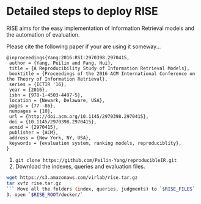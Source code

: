# Detailed steps to deploy RISE

RISE aims for the easy implementation of Information Retrieval models and the automation of evaluation.

Please cite the following paper if your are using it someway...

```
@inproceedings{Yang:2016:RSI:2970398.2970415,
 author = {Yang, Peilin and Fang, Hui},
 title = {A Reproducibility Study of Information Retrieval Models},
 booktitle = {Proceedings of the 2016 ACM International Conference on the Theory of Information Retrieval},
 series = {ICTIR '16},
 year = {2016},
 isbn = {978-1-4503-4497-5},
 location = {Newark, Delaware, USA},
 pages = {77--86},
 numpages = {10},
 url = {http://doi.acm.org/10.1145/2970398.2970415},
 doi = {10.1145/2970398.2970415},
 acmid = {2970415},
 publisher = {ACM},
 address = {New York, NY, USA},
 keywords = {evaluation system, ranking models, reproduciblity},
} 

```

1. `git clone https://github.com/Peilin-Yang/reproducibleIR.git`
2. Download the indexes, queries and evaluation files.
```bash
wget https://s3.amazonaws.com/virlab/rise.tar.gz
tar xvfz rise.tar.gz
``` Move all the folders (index, queries, judgments) to `$RISE_FILES`
3. open `$RISE_ROOT/docker/` 

